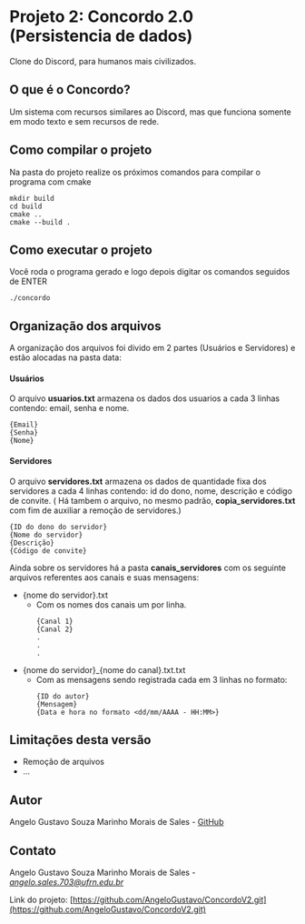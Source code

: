 # Projeto 2: Concordo 2.0 (Persistencia de dados)
Clone do Discord, para humanos mais civilizados.

## O que é o Concordo?
Um sistema com recursos similares ao Discord, mas que funciona somente em modo texto e sem recursos de
rede. 

## Como compilar o projeto
Na pasta do projeto realize os próximos comandos para compilar o programa com cmake
```console
mkdir build
cd build
cmake ..
cmake --build .
```

## Como executar o projeto
Você roda o programa gerado e logo depois digitar os comandos seguidos de ENTER
```console
./concordo
```

## Organização dos arquivos
A organização dos arquivos foi divido em 2 partes (Usuários e Servidores) e estão alocadas na pasta data:
#### Usuários
O arquivo **usuarios.txt** armazena os dados dos usuarios a cada 3 linhas contendo: email, senha e nome.
```
{Email}
{Senha}
{Nome}
```
#### Servidores
O arquivo **servidores.txt** armazena os dados de quantidade fixa dos servidores a cada 4 linhas contendo: id do dono, nome, descrição e código de convite. (
Há tambem o arquivo, no mesmo padrão, **copia_servidores.txt** com fim de auxiliar a remoção de servidores.)
```
{ID do dono do servidor}
{Nome do servidor}
{Descrição}
{Código de convite}
```
Ainda sobre os servidores há a pasta **canais_servidores** com os seguinte arquivos referentes aos canais e suas mensagens:
* {nome do servidor}.txt
  * Com os nomes dos canais um por linha.
     ```
    {Canal 1}
    {Canal 2}
    .
    .
    .
    ```
* {nome do servidor}_{nome do canal}.txt.txt
  * Com as mensagens sendo registrada cada em 3 linhas no formato:
    ```
    {ID do autor}
    {Mensagem}
    {Data e hora no formato <dd/mm/AAAA - HH:MM>}
    ```
## Limitações desta versão
* Remoção de arquivos
* ...

## Autor

Angelo Gustavo Souza Marinho Morais de Sales -
[GitHub](https://github.com/AngeloGustavo)

## Contato

Angelo Gustavo Souza Marinho Morais de Sales -
*<angelo.sales.703@ufrn.edu.br>*

Link do projeto: [https://github.com/AngeloGustavo/ConcordoV2.git](https://github.com/AngeloGustavo/ConcordoV2.git)
